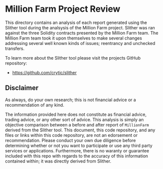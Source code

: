 # Million Farm Project Review
This directory contains an analysis of each report generated using the Slither tool during the analsysis of the Million
Farm project. Slither was ran against the three Solidity contracts presented by the Million Farm team. The Million Farm
team took it upon themselves to make several changes addressing several well known kinds of issues; reentrancy and
unchecked transfers.

To learn more about the Slither tool please visit the projects GitHub repository:
* https://github.com/crytic/slither

## Disclaimer
As always, do your own research; this is not financial advice or a recommendation of any kind.

The information provided here does not constitute as financial advice, trading advice, or any other sort of advice.
This analysis is simply an objective comparison between a before and after report of `MillionFarm` derived from the
Slither tool. This document, this code repository, and any files or links within this code repository, are not an
edorsement or recommendation. Please conduct your own due diligence before determining whether or
not you want to participate or use any third party services or applications. Furthermore, there is no waranty or
guarantee included with this repo with regards to the accuracy of this information contained within; it was directly derived from Slither.


